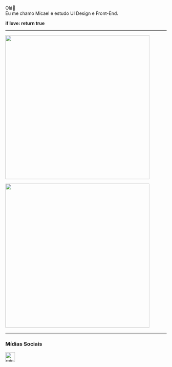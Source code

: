 <p align="left" width="20ch">
   Olá👋 <br>
   Eu me chamo Micael e estudo UI Design e Front-End.
</p>

<p>
   <strong>if love: return true</strong>
</p>

---
<div align="left">
  <a href="https://github.com/micaelsev">
  <a href="https://github.com/micaelsev"><img width="450rem" src="https://github-readme-stats.vercel.app/api?username=micaelsev&ImKunYoung&count_private=true&show_icons=true"/></a></p>
  <a href="https://github.com/micaelsev"><img width="450rem" src="https://github-readme-stats.vercel.app/api/top-langs/?username=micaelsev&ImKunYoung&layout=compact&langs_count=10"/></a>&nbsp
</div>

---
### Mídias Sociais
   <a align="left" href="https://www.linkedin.com/in/micael-s-severino/"> 
   <img alt="micaelsev-fig" height="30" width="30" src="https://cdn.jsdelivr.net/gh/devicons/devicon/icons/linkedin/linkedin-original.svg" />
   </a>

